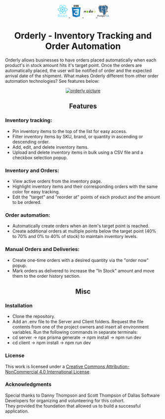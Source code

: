 <p align="center"> <a href="https://reactjs.org/" target="_blank" rel="noreferrer"> <img src="https://raw.githubusercontent.com/devicons/devicon/master/icons/react/react-original-wordmark.svg" alt="react" width="40" height="40"/> </a> <a href="https://www.w3schools.com/css/" target="_blank" rel="noreferrer"> <img src="https://raw.githubusercontent.com/devicons/devicon/master/icons/css3/css3-original-wordmark.svg" alt="css3" width="40" height="40"/> </a>  </a> <a href="https://nodejs.org" target="_blank" rel="noreferrer"> <img src="https://raw.githubusercontent.com/devicons/devicon/master/icons/nodejs/nodejs-original-wordmark.svg" alt="nodejs" width="40" height="40"/> </a> <a href="https://www.postgresql.org" target="_blank" rel="noreferrer"> <img src="https://raw.githubusercontent.com/devicons/devicon/master/icons/postgresql/postgresql-original-wordmark.svg" alt="postgresql" width="40" height="40"/> </a>  </p>

<h1 align="center">Orderly - Inventory Tracking and Order Automation</h1>

Orderly allows businesses to have orders placed automatically when each product's in stock amount hits it's target point. Once the orders are automatically placed, the user will be notified of order and the expected arrival date of the shipment. What makes Orderly different from other order automation technologies? See features below:
<section align="center">
<a href="https://orderly.pro/" target="_blank" rel="noreferrer">
<img src="https://i.ibb.co/9H01gcr/orderly-Pic.png" alt="orderly picture" width="620" height="400"/>
</a>
  </section>
  
<h2 align="center">Features</h2>

### Inventory tracking:
- Pin inventory items to the top of the list for easy access.
- Filter inventory items by SKU, brand, or quantity in ascending or descending order.
- Add, edit, and delete inventory items.
- Upload and delete inventory items in bulk using a CSV file and a checkbox selection popup.
### Inventory and Orders:
- View active orders from the inventory page.
- Highlight inventory items and their corresponding orders with the same color for easy tracking.
- Edit the "target" and "reorder at" points of each product and the amount to be ordered.
### Order automation:
- Automatically create orders when an item's target point is reached.
- Create additional orders at multiple points below the target point (40% to 70% and 0% to 40% of stock) to maintain inventory levels.
### Manual Orders and Deliveries:
- Create one-time orders with a desired quantity via the "order now" popup.
- Mark orders as delivered to increase the "In Stock" amount and move them to the order history section.

<h2 align="center">Misc</h2>

### Installation
- Clone the repository.
- Add an .env file to the Server and Client folders. Request the file contents from one of the project owners and insert all environment variables.
Run the following commands in separate terminals:
- cd server -> npx prisma generate -> npm install -> npm run dev
- cd client -> npm install -> npm run dev

### License
This work is licensed under a <a href="https://creativecommons.org/licenses/by-nc/4.0/legalcode" target="_blank">Creative Commons Attribution-NonCommercial 4.0 International License</a>.

### Acknowledgments
Special thanks to Danny Thompson and Scott Thompson of Dallas Software Developers for organizing and volunteering for this cohort.<br>They provided the foundation that allowed us to build a successful application.
